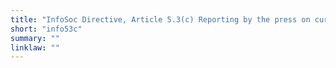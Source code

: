 ```yaml
---
title: "InfoSoc Directive, Article 5.3(c) Reporting by the press on current events"
short: "info53c"
summary: ""
linklaw: ""
---
```

